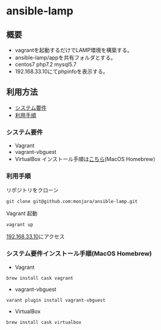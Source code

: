 # ansible-lamp
## 概要
* vagrantを起動するだけでLAMP環境を構築する。 
* ansible-lamp/appを共有フォルダとする。 
* centos7 php7.2 mysql5.7
* 192.168.33.10にてphpinfoを表示する。
## 利用方法
* [システム要件](https://github.com/monjara/ansible-lamp#%E3%82%B7%E3%82%B9%E3%83%86%E3%83%A0%E8%A6%81%E4%BB%B6)
* [利用手順](https://github.com/monjara/ansible-lamp#%E5%88%A9%E7%94%A8%E6%89%8B%E9%A0%86)
### システム要件
* Vagrant
* vagrant-vbguest
* VirtualBox
インストール手順は[こちら](https://github.com/monjara/ansible-lamp#%E3%82%B7%E3%82%B9%E3%83%86%E3%83%A0%E8%A6%81%E4%BB%B6%E3%82%A4%E3%83%B3%E3%82%B9%E3%83%88%E3%83%BC%E3%83%AB%E6%89%8B%E9%A0%86macos-homebrew)(MacOS Homebrew）
### 利用手順
リポジトリをクローン
```
git clone git@github.com:monjara/ansible-lamp.git
```
Vagrant 起動
```
vagrant up
```
[192.168.33.10](http://192.168.33.10)にアクセス
### システム要件インストール手順(MacOS Homebrew)
* Vagrant
```
brew install cask vagrant
```
* vagrant-vbguest
```
varant plugin install vagrant-vbguest
```
* VirtualBox
```
brew install cask virtualbox
```


